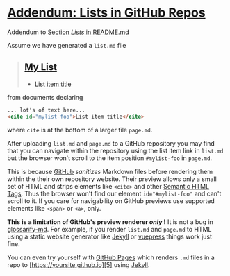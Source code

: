 # [Addendum: Lists in GitHub Repos](#addendum-lists-in-github-repos)

Addendum to [Section *Lists* in README.md][1]

Assume we have generated a `list.md` file

> ## [My List](#my-list)
>
> *   [List item title][2]

from documents declaring

```md
... lot's of text here...
<cite id="mylist-foo">List item title</cite>
```

where `cite` is at the bottom of a larger file `page.md`.

After uploading `list.md` and `page.md` to a GitHub repository you may find that you can navigate within the repository using the list item link in `list.md` but the browser won't scroll to the item position `#mylist-foo` in `page.md`.

This is because [GitHub] *sanitizes* Markdown files before rendering them within the their own repository website. Their preview allows only a small set of HTML and strips elements like `<cite>` and other [Semantic HTML Tags][3]. Thus the browser won't find our element `id="#mylist-foo"` and can't scroll to it. If you care for navigability on GitHub previews use supported elements like `<span>` or `<a>`, only.

**This is a limitation of GitHub's preview renderer *only* !** It is not a bug in [glossarify-md][4]. For example, if you render `list.md` and `page.md` to HTML using a static website generator like [Jekyll] or [vuepress] things work just fine.

You can even try yourself with [GitHub Pages] which renders `.md` files in a repo to [https://yoursite.github.io][5] using [Jekyll].

[GitHub]: https://github.com

[GitHub Pages]: https://docs.github.com/en/github/working-with-github-pages

[Jekyll]: https://jekyllrb.com

[vuepress]: https://vuepress.vuejs.org

[1]: ../README.md#lists

[2]: <>

[3]: https://www.w3schools.com/html/html5_semantic_elements

[4]: #

[5]: https://yoursite.github.io
